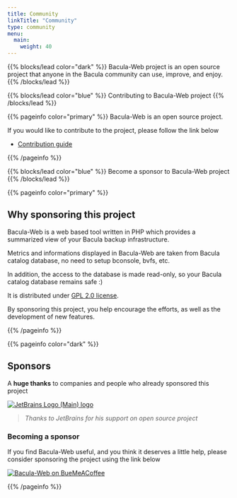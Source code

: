 ```yaml
---
title: Community
linkTitle: "Community"
type: community
menu:
  main:
    weight: 40
---
```


<!-- block lead -->

{{% blocks/lead color="dark" %}}
Bacula-Web project is an open source project that anyone in the Bacula community can use, improve, and enjoy.
{{% /blocks/lead %}}

<!-- Contributing -->

{{% blocks/lead color="blue" %}}
Contributing to Bacula-Web project
{{% /blocks/lead %}}

{{% pageinfo color="primary" %}}
Bacula-Web is an open source project.

If you would like to contribute to the project, please follow the link below

* [Contribution guide](https://docs.bacula-web.org/en/latest/04_contribute/index.html)

{{% /pageinfo %}}

<!-- Become a sponsor -->

{{% blocks/lead color="blue" %}}
Become a sponsor to Bacula-Web project
{{% /blocks/lead %}}

{{% pageinfo color="primary" %}}

## Why sponsoring this project

Bacula-Web is a web based tool written in PHP which provides a summarized view of your Bacula backup infrastructure.

Metrics and informations displayed in Bacula-Web are taken from Bacula catalog database, no need to setup bconsole, bvfs, etc.

In addition, the access to the database is made read-only, so your Bacula catalog database remains safe :)

It is distributed under [GPL 2.0 license](https://github.com/bacula-web/bacula-web/blob/master/LICENSE).

By sponsoring this project, you help encourage the efforts, as well as the development of new features.

{{% /pageinfo %}}

{{% pageinfo color="dark" %}}

## Sponsors

A **huge thanks** to companies and people who already sponsored this project

[![JetBrains Logo (Main) logo](https://resources.jetbrains.com/storage/products/company/brand/logos/jb_beam.svg)](https://jb.gg/OpenSourceSupport)

> *Thanks to JetBrains for his support on open source project*

### Becoming a sponsor

If you find Bacula-Web useful, and you think it deserves a little help, please consider sponsoring the project using the link below

[![Bacula-Web on BueMeACoffee](https://img.buymeacoffee.com/button-api/?emoji=&slug=baculaweb&button_colour=FFDD00&font_colour=000000&font_family=Lato&outline_colour=000000&coffee_colour=ffffff)](https://www.buymeacoffee.com/baculaweb)

{{% /pageinfo %}}
